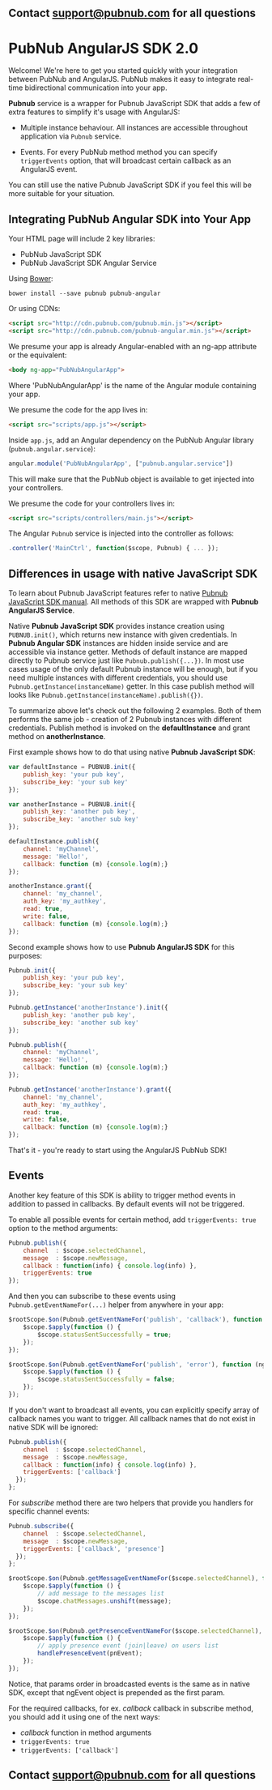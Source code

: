 ## Contact support@pubnub.com for all questions

# PubNub AngularJS SDK 2.0

Welcome! We're here to get you started quickly with your
integration between PubNub and AngularJS. PubNub makes it
easy to integrate real-time bidirectional communication
into your app.

**Pubnub** service is a wrapper for Pubnub JavaScript SDK
that adds a few of extra features to simplify it's usage with AngularJS:

* Multiple instance behaviour. All instances are accessible
throughout application via ```Pubnub``` service.

* Events. For every PubNub method method you can specify ```triggerEvents```
option, that will broadcast certain callback as an AngularJS event.

You can still use the native Pubnub JavaScript SDK if you feel this will be
more suitable for your situation.

## Integrating PubNub Angular SDK into Your App

Your HTML page will include 2 key libraries:

* PubNub JavaScript SDK
* PubNub JavaScript SDK Angular Service

Using [Bower](http://bower.io):

```bower install --save pubnub pubnub-angular```

Or using CDNs:

```html
<script src="http://cdn.pubnub.com/pubnub.min.js"></script>
<script src="http://cdn.pubnub.com/pubnub-angular.min.js"></script>
```

We presume your app is already Angular-enabled with an ng-app
attribute or the equivalent:

```html
<body ng-app="PubNubAngularApp">
```

Where 'PubNubAngularApp' is the name of the Angular module
containing your app.

We presume the code for the app lives in:

```html
<script src="scripts/app.js"></script>
```

Inside ```app.js```, add an Angular dependency on the PubNub Angular library (```pubnub.angular.service```):

```javascript
angular.module('PubNubAngularApp', ["pubnub.angular.service"])
```

This will make sure that the PubNub object is available to get
injected into your controllers.

We presume the code for your controllers lives in:

```html
<script src="scripts/controllers/main.js"></script>
```

The Angular ```Pubnub``` service is injected into the controller as follows:

```javascript
.controller('MainCtrl', function($scope, Pubnub) { ... });
```

## Differences in usage with native JavaScript SDK

To learn about Pubnub JavaScript features refer to native
[Pubnub JavaScript SDK manual](http://www.pubnub.com/docs/javascript/javascript-sdk.html).
All methods of this SDK are wrapped with **Pubnub AngularJS Service**.

Native **Pubnub JavaScript SDK** provides instance creation using ```PUBNUB.init()```,
which returns new instance with given credentials. In **Pubnub Angular SDK** instances
are hidden inside service and are accessible via instance getter. Methods of default
instance are mapped directly to Pubnub service just like ```Pubnub.publish({...})```.
In most use cases usage of the only default Pubnub instance will be enough, but if you
need multiple instances with different credentials, you should
use ```Pubnub.getInstance(instanceName)``` getter. In this case publish
method will looks like ```Pubnub.getInstance(instanceName).publish({})```.

To summarize above let's check out the following 2 examples. Both of them performs the
same job - creation of  2 Pubnub instances with different credentials.
Publish method is invoked on the __defaultInstance__ and grant method on __anotherInstance__.

First example shows how to do that using native **Pubnub JavaScript SDK**:

```javascript
var defaultInstance = PUBNUB.init({
    publish_key: 'your pub key',
    subscribe_key: 'your sub key'
});

var anotherInstance = PUBNUB.init({
    publish_key: 'another pub key',
    subscribe_key: 'another sub key'
});

defaultInstance.publish({
    channel: 'myChannel',
    message: 'Hello!',
    callback: function (m) {console.log(m);}
});

anotherInstance.grant({
    channel: 'my_channel',
    auth_key: 'my_authkey',
    read: true,
    write: false,
    callback: function (m) {console.log(m);}
});
```

Second example shows how to use **Pubnub AngularJS SDK** for this purposes:

```javascript
Pubnub.init({
    publish_key: 'your pub key',
    subscribe_key: 'your sub key'
});

Pubnub.getInstance('anotherInstance').init({
    publish_key: 'another pub key',
    subscribe_key: 'another sub key'
});

Pubnub.publish({
    channel: 'myChannel',
    message: 'Hello!',
    callback: function (m) {console.log(m);}
});

Pubnub.getInstance('anotherInstance').grant({
    channel: 'my_channel',
    auth_key: 'my_authkey',
    read: true,
    write: false,
    callback: function (m) {console.log(m);}
});
```

That's it - you're ready to start using the AngularJS PubNub SDK!

## Events

Another key feature of this SDK is ability to trigger method events
in addition to passed in callbacks. By default events will not be triggered.

To enable all possible events for certain method, add ```triggerEvents: true```
option to the method arguments:

```javascript
Pubnub.publish({
    channel  : $scope.selectedChannel,
    message  : $scope.newMessage,
    callback : function(info) { console.log(info) },
    triggerEvents: true
});
```

And then you can subscribe to these events using ```Pubnub.getEventNameFor(...)```
helper from anywhere in your app:

```javascript
$rootScope.$on(Pubnub.getEventNameFor('publish', 'callback'), function (ngEvent, payload) {
    $scope.$apply(function () {
        $scope.statusSentSuccessfully = true;
    });
});

$rootScope.$on(Pubnub.getEventNameFor('publish', 'error'), function (ngEvent, payload) {
    $scope.$apply(function () {
        $scope.statusSentSuccessfully = false;
    });
});
```

If you don't want to broadcast all events, you can explicitly specify
array of callback names you want to trigger. All callback names that
do not exist in native SDK will be ignored:

```javascript
Pubnub.publish({
    channel  : $scope.selectedChannel,
    message  : $scope.newMessage,
    callback : function(info) { console.log(info) },
    triggerEvents: ['callback']
  });
};
```

For *subscribe* method there are two helpers that provide you handlers
for specific channel events:

```javascript
Pubnub.subscribe({
    channel  : $scope.selectedChannel,
    message  : $scope.newMessage,
    triggerEvents: ['callback', 'presence']
  });
};

$rootScope.$on(Pubnub.getMessageEventNameFor($scope.selectedChannel), function (ngEvent, message, envelope, channel) {
    $scope.$apply(function () {
        // add message to the messages list
        $scope.chatMessages.unshift(message);
    });
});

$rootScope.$on(Pubnub.getPresenceEventNameFor($scope.selectedChannel), function (ngEvent, pnEvent, envelope, channel) {
    $scope.$apply(function () {
        // apply presence event (join|leave) on users list
        handlePresenceEvent(pnEvent);
    });
});
```

Notice, that params order in broadcasted events is the same as in native SDK, except that ngEvent object is prepended as the first param.

For the required callbacks, for ex. _callback_ callback in subscribe
method, you should add it using one of the next ways:

* _callback_ function in method arguments
* ```triggerEvents: true```
* ```triggerEvents: ['callback']```

## Contact support@pubnub.com for all questions
